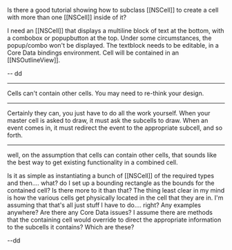 Is there a good tutorial showing how to subclass [[NSCell]] to create a cell with more than one [[NSCell]] inside of it?

I need an [[NSCell]] that displays a multiline block of text at the bottom, with a combobox or popupbutton at the top. Under some circumstances, the popup/combo won't be displayed. The textblock needs to be editable, in a Core Data bindings environment. Cell will be contained in an [[NSOutlineView]].

-- dd

----

Cells can't contain other cells. You may need to re-think your design.

----

Certainly they can, you just have to do all the work yourself. When your master cell is asked to draw, it must ask the subcells to draw. When an event comes in, it must redirect the event to the appropriate subcell, and so forth.

----

well, on the assumption that cells can contain other cells, that sounds like the best way to get existing functionality in a combined cell. 

Is it as simple as instantiating a bunch of [[NSCell]] of the required types  and then.... what? do I set up a bounding rectangle as the bounds for the contained cell? Is there more to it than that? The thing least clear in my mind is how the various cells get physically located in the cell that they are in. I'm assuming that that's all just stuff I have to do.... right? Any examples anywhere? Are there any Core Data issues? I assume there are methods that the containing cell would override to direct the appropriate information to the subcells it contains? Which are these?

--dd